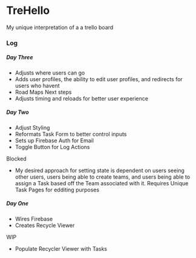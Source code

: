 # TreHello
My unique interpretation of a a trello board

### Log

##### Day Three
* Adjusts where users can go
* Adds user profiles, the ability to edit user profiles, and redirects for users who havent
* Road Maps Next steps
* Adjusts timing and reloads for better user experience

##### Day Two
* Adjust Styling
* Reformats Task Form to better control inputs
* Sets up Firebase Auth for Email
* Toggle Button for Log Actions

Blocked
* My desired approach for setting state is dependent on users seeing other users, users being able to create teams, and users being able to assign a Task based off the Team associated with it. Requires Unique Task Pages for edditing purposes

##### Day One
* Wires Firebase
* Creates Recycle Viewer

WIP
* Populate Recycler Viewer with Tasks

